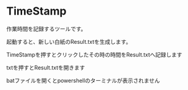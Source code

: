 # TimeStamp

<p>作業時間を記録するツールです。</p>

<p>起動すると、新しい白紙のResult.txtを生成します。</p>
<p>TimeStampを押すとクリックしたその時の時間をResult.txtへ記録します</p>
<p>txtを押すとResult.txtを開きます</p>

<p>batファイルを開くとpowershellのターミナルが表示されません</p>

